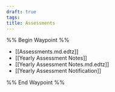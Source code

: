 ```yaml
---
draft: true
tags: 
title: Assessments
---
```


%% Begin Waypoint %%

- [[Assessments.md.edtz]]
- [[Yearly Assessment Notes]]
- [[Yearly Assessment Notes.md.edtz]]
- [[Yearly Assessment Notification]]

%% End Waypoint %%

